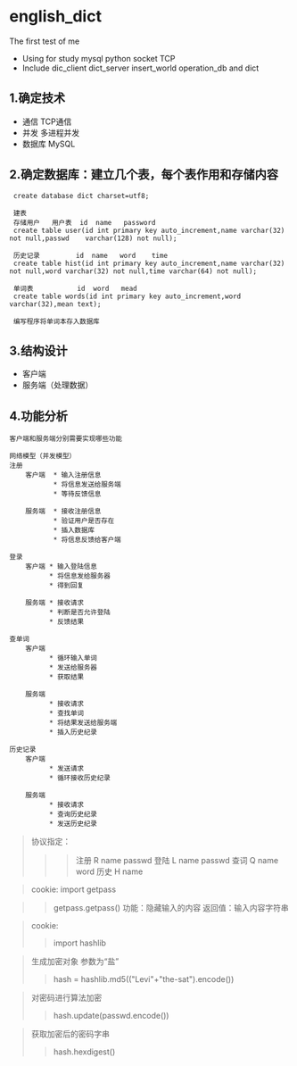 # english_dict

The first test of me

 - Using for study mysql python socket TCP 
 - Include dic_client dict_server insert_world operation_db and dict

## 1.确定技术

 - 通信      TCP通信
 - 并发      多进程并发
 - 数据库     MySQL

## 2.确定数据库：建立几个表，每个表作用和存储内容

     create database dict charset=utf8;
     
     建表
     存储用户   用户表  id  name   password
     create table user(id int primary key auto_increment,name varchar(32) not null,passwd    varchar(128) not null);
     
     历史记录         id  name   word    time
     create table hist(id int primary key auto_increment,name varchar(32) not null,word varchar(32) not null,time varchar(64) not null);
     
     单词表           id  word   mead
     create table words(id int primary key auto_increment,word varchar(32),mean text);
     
     编写程序将单词本存入数据库

## 3.结构设计

 - 客户端
 - 服务端（处理数据）

## 4.功能分析

    客户端和服务端分别需要实现哪些功能
    
    网络模型（并发模型）
    注册
        客户端  * 输入注册信息
               * 将信息发送给服务端
               * 等待反馈信息
    
        服务端  * 接收注册信息
               * 验证用户是否存在
               * 插入数据库
               * 将信息反馈给客户端
    
    登录
        客户端 * 输入登陆信息
              * 将信息发给服务器
              * 得到回复
    
        服务端 * 接收请求
              * 判断是否允许登陆
              * 反馈结果
    
    查单词
        客户端
              * 循环输入单词
              * 发送给服务器
              * 获取结果
    
        服务端
              * 接收请求
              * 查找单词
              * 将结果发送给服务端
              * 插入历史纪录
    
    历史记录
        客户端
              * 发送请求
              * 循环接收历史纪录
    
        服务端
              * 接收请求
              * 查询历史纪录
              * 发送历史纪录



>协议指定：
>
>   >>注册  R  name   passwd
>   >>登陆  L  name   passwd
>   >>查词  Q  name   word
>   >>历史  H  name



>cookie: import getpass

>>getpass.getpass()
>>功能：隐藏输入的内容
>>返回值：输入内容字符串


>cookie:
>
>>import hashlib

>生成加密对象 参数为“盐”
>
>>hash = hashlib.md5(("Levi"+"the-sat").encode())

>对密码进行算法加密
>
>>hash.update(passwd.encode())

>获取加密后的密码字串
>
>>hash.hexdigest()
